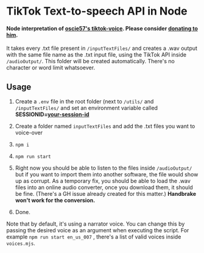 # TikTok Text-to-speech API in Node


#### Node interpretation of [oscie57's tiktok-voice](https://github.com/oscie57/tiktok-voice). Please consider [donating to him](https://oscie.net/support).

It takes every .txt file present in `/inputTextFiles/`  and creates a .wav output with the same file name as the .txt input file, using the TikTok API inside `/audioOutput/`. This folder will be created automatically.
There's no character or word limit whatsoever.

## Usage

 1. Create a `.env` file in the root folder (next to `/utils/` and `/inputTextFiles/` and set an environment variable called **SESSIONID=[your-session-id](https://github.com/oscie57/tiktok-voice/wiki/Obtaining-SessionID)**
 2. Create a folder named `inputTextFiles` and add the .txt files you want to voice-over
 3.   `npm i`

 4. `npm run start`
 5. Right now you should be able to listen to the files inside `/audioOutput/` but if you want to import them into another software, the file would show up as corrupt. As a temporary fix, you should be able to load the .wav files into an online audio converter, once you download them, it should be fine. (There's a GH issue already created for this matter.) **Handbrake won't work for the conversion.**
 6. Done.

Note that by default, it's using a narrator voice. You can change this by passing the desired voice as an argument when executing the script. For example `npm run start en_us_007` , there's a list of valid voices inside `voices.mjs`.
 
 


